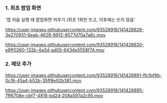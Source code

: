 

### 1. 최초 팝업 화면

'앱 처음 실행 때 팝업화면 띄우기 (최초 1회만 뜨고, 이후에는 뜨지 않음'

https://user-images.githubusercontent.com/93528918/141428626-3e270931-6eab-4628-8912-8577d70a7a6c.mov

https://user-images.githubusercontent.com/93528918/141428630-e8ff0260-132b-4a3d-ad05-6434e5558f74.mov


### 2. 메모 추가

https://user-images.githubusercontent.com/93528918/141428891-ffc1bf9b-0c18-45a4-b52b-35ff8e92b381.mov



https://user-images.githubusercontent.com/93528918/141428895-7ff6708e-cbf7-4818-bd2d-208a597a2c95.mov

